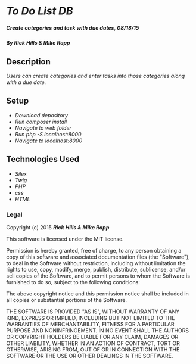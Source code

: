 # _To Do List DB_

##### _Create categories and task with due dates, 08/18/15_

#### By _**Rick Hills & Mike Rapp**_

## Description

_Users can create categories and enter tasks into those categories along with a due date._

## Setup

* _Download depository_
* _Run composer install_
* _Navigate to web folder_
* _Run php -S localhost:8000_
* _Navigate to localhost:8000_



## Technologies Used

* _Silex_
* _Twig_
* _PHP_
* _css_
* _HTML_

### Legal

Copyright (c) 2015 **_Rick Hills & Mike Rapp_**

This software is licensed under the MIT license.

Permission is hereby granted, free of charge, to any person obtaining a copy
of this software and associated documentation files (the "Software"), to deal
in the Software without restriction, including without limitation the rights
to use, copy, modify, merge, publish, distribute, sublicense, and/or sell
copies of the Software, and to permit persons to whom the Software is
furnished to do so, subject to the following conditions:

The above copyright notice and this permission notice shall be included in
all copies or substantial portions of the Software.

THE SOFTWARE IS PROVIDED "AS IS", WITHOUT WARRANTY OF ANY KIND, EXPRESS OR
IMPLIED, INCLUDING BUT NOT LIMITED TO THE WARRANTIES OF MERCHANTABILITY,
FITNESS FOR A PARTICULAR PURPOSE AND NONINFRINGEMENT. IN NO EVENT SHALL THE
AUTHORS OR COPYRIGHT HOLDERS BE LIABLE FOR ANY CLAIM, DAMAGES OR OTHER
LIABILITY, WHETHER IN AN ACTION OF CONTRACT, TORT OR OTHERWISE, ARISING FROM,
OUT OF OR IN CONNECTION WITH THE SOFTWARE OR THE USE OR OTHER DEALINGS IN
THE SOFTWARE.
